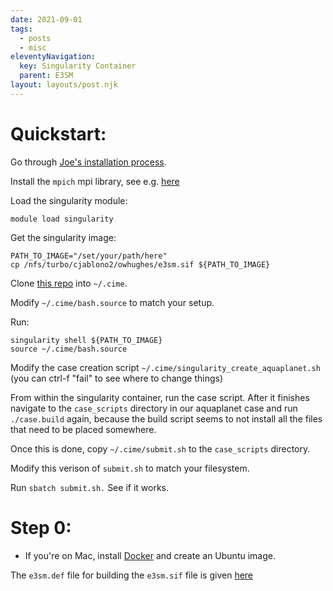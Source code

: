 ```yaml
---
date: 2021-09-01
tags:
  - posts
  - misc
eleventyNavigation:
  key: Singularity Container
  parent: E3SM
layout: layouts/post.njk
---
```

# Quickstart:
Go through [Joe's installation process](https://github.com/jhollowed/e3sm_greatlakes_install). 


Install the `mpich` mpi library, see e.g. [here](https://open-lab-notebook.glitch.me/posts/installing-mpas/)


Load the singularity module:
```
module load singularity
```

Get the singularity image:

```
PATH_TO_IMAGE="/set/your/path/here"
cp /nfs/turbo/cjablono2/owhughes/e3sm.sif ${PATH_TO_IMAGE}
```

Clone [this repo](https://github.com/OkayHughes/cime.e3sm.singularity) into `~/.cime`.

Modify `~/.cime/bash.source` to match your setup.

Run: 
```
singularity shell ${PATH_TO_IMAGE} 
source ~/.cime/bash.source
```

Modify the case creation script `~/.cime/singularity_create_aquaplanet.sh` (you can ctrl-f "fail" to see where to change things)

From within the singularity container, run the case script. After it finishes 
navigate to the `case_scripts` directory in our aquaplanet case 
and run `./case.build` again, because the build script seems to not
install all the files that need to be placed somewhere.

Once this is done, copy `~/.cime/submit.sh` to the `case_scripts` directory.

Modify this verison of `submit.sh` to match your filesystem. 

Run `sbatch submit.sh.` See if it works.







# Step 0:
* If you're on Mac, install [Docker](https://docs.docker.com/desktop/mac/install/) and create an Ubuntu image.


The `e3sm.def` file for building the `e3sm.sif` file is given [here]()



